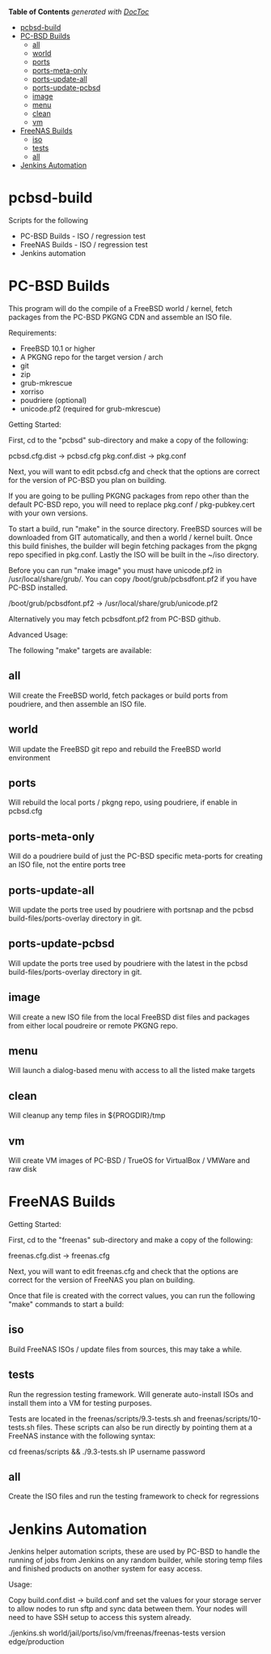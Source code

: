 <!-- START doctoc generated TOC please keep comment here to allow auto update -->
<!-- DON'T EDIT THIS SECTION, INSTEAD RE-RUN doctoc TO UPDATE -->
**Table of Contents**  *generated with [DocToc](https://github.com/thlorenz/doctoc)*

- [pcbsd-build](#pcbsd-build)
- [PC-BSD Builds](#pc-bsd-builds)
  - [all](#all)
  - [world](#world)
  - [ports](#ports)
  - [ports-meta-only](#ports-meta-only)
  - [ports-update-all](#ports-update-all)
  - [ports-update-pcbsd](#ports-update-pcbsd)
  - [image](#image)
  - [menu](#menu)
  - [clean](#clean)
  - [vm](#vm)
- [FreeNAS Builds](#freenas-builds)
  - [iso](#iso)
  - [tests](#tests)
  - [all](#all-1)
- [Jenkins Automation](#jenkins-automation)

<!-- END doctoc generated TOC please keep comment here to allow auto update -->

pcbsd-build
===========

Scripts for the following

 * PC-BSD Builds -  ISO / regression test
 * FreeNAS Builds - ISO / regression test
 * Jenkins automation


PC-BSD Builds
============

This program will do the compile of a FreeBSD world / kernel, 
fetch packages from the PC-BSD PKGNG CDN and assemble an ISO file. 

Requirements:

 - FreeBSD 10.1 or higher
 - A PKGNG repo for the target version / arch
 - git
 - zip
 - grub-mkrescue
 - xorriso
 - poudriere (optional)
 - unicode.pf2 (required for grub-mkrescue)

Getting Started:

First, cd to the "pcbsd" sub-directory and make a copy of the following:

pcbsd.cfg.dist -> pcbsd.cfg
pkg.conf.dist -> pkg.conf

Next, you will want to edit pcbsd.cfg and check that the options are correct
for the version of PC-BSD you plan on building.

If you are going to be pulling PKGNG packages from repo other than the
default PC-BSD repo, you will need to replace pkg.conf / pkg-pubkey.cert
with your own versions.

To start a build, run "make" in the source directory. FreeBSD sources will be 
downloaded from GIT automatically, and then a world / kernel built. Once
this build finishes, the builder will begin fetching packages from the 
pkgng repo specified in pkg.conf. Lastly the ISO will be built in the ~/iso
directory.

Before you can run "make image" you must have unicode.pf2 in /usr/local/share/grub/.
You can copy /boot/grub/pcbsdfont.pf2 if you have PC-BSD installed.  

/boot/grub/pcbsdfont.pf2 -> /usr/local/share/grub/unicode.pf2

Alternatively you may fetch pcbsdfont.pf2 from PC-BSD github.


Advanced Usage:

The following "make" targets are available:

all
---

Will create the FreeBSD world, fetch packages or build ports from poudriere,
and then assemble an ISO file.

world
---

Will update the FreeBSD git repo and rebuild the FreeBSD world environment

ports
---

Will rebuild the local ports / pkgng repo, using poudriere, if enable in
pcbsd.cfg

ports-meta-only
---

Will do a poudriere build of just the PC-BSD specific meta-ports for creating
an ISO file, not the entire ports tree

ports-update-all
---

Will update the ports tree used by poudriere with portsnap and the pcbsd
build-files/ports-overlay directory in git.

ports-update-pcbsd
---

Will update the ports tree used by poudriere with the latest in the pcbsd
build-files/ports-overlay directory in git.

image
---

Will create a new ISO file from the local FreeBSD dist files and packages
from either local poudreire or remote PKGNG repo.

menu
---

Will launch a dialog-based menu with access to all the listed make targets

clean
---

Will cleanup any temp files in ${PROGDIR}/tmp

vm
---

Will create VM images of PC-BSD / TrueOS for VirtualBox / VMWare and raw disk


FreeNAS Builds
============

Getting Started:

First, cd to the "freenas" sub-directory and make a copy of the following:

freenas.cfg.dist -> freenas.cfg

Next, you will want to edit freenas.cfg and check that the options are correct
for the version of FreeNAS you plan on building.

Once that file is created with the correct values, you can run the following
"make" commands to start a build:

iso
---
Build FreeNAS ISOs / update files from sources, this may take a while.

tests
---
Run the regression testing framework. Will generate auto-install ISOs and
install them into a VM for testing purposes.

Tests are located in the freenas/scripts/9.3-tests.sh and
freenas/scripts/10-tests.sh files. These scripts can also be run directly
by pointing them at a FreeNAS instance with the following syntax:

 cd freenas/scripts && ./9.3-tests.sh IP username password

all
---
Create the ISO files and run the testing framework to check for regressions



Jenkins Automation
============

Jenkins helper automation scripts, these are used by PC-BSD to handle
the running of jobs from Jenkins on any random builder, while storing
temp files and finished products on another system for easy access.

Usage:

Copy build.conf.dist -> build.conf and set the values for your storage server
to allow nodes to run sftp and sync data between them. Your nodes will need
to have SSH setup to access this system already. 

./jenkins.sh world/jail/ports/iso/vm/freenas/freenas-tests version edge/production
